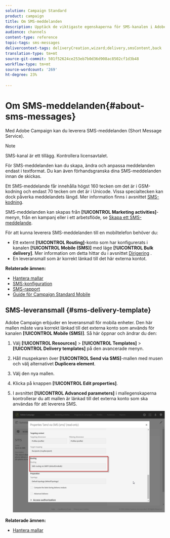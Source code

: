 ```yaml
---
solution: Campaign Standard
product: campaign
title: Om SMS-meddelanden
description: Upptäck de viktigaste egenskaperna för SMS-kanalen i Adobe Campaign.
audience: channels
content-type: reference
topic-tags: sms-messages
delivercontext-tags: deliveryCreation,wizard;delivery,smsContent,back
translation-type: tm+mt
source-git-commit: 501f52624ce253eb7b0d36d908ac8502cf1d3b48
workflow-type: tm+mt
source-wordcount: '269'
ht-degree: 23%

---
```



# Om SMS-meddelanden{#about-sms-messages}

Med Adobe Campaign kan du leverera SMS-meddelanden (Short Message Service).

>[!NOTE]
>
>SMS-kanal är ett tillägg. Kontrollera licensavtalet.

För SMS-meddelanden kan du skapa, ändra och anpassa meddelanden endast i textformat. Du kan även förhandsgranska dina SMS-meddelanden innan de skickas.

Ett SMS-meddelande får innehålla högst 160 tecken om det är i GSM-kodning och endast 70 tecken om det är i Unicode. Vissa specialtecken kan dock påverka meddelandets längd. Mer information finns i avsnittet [SMS-kodning](../../administration/using/configuring-sms-channel.md#sms-encoding--length-and-transliteration).

SMS-meddelanden kan skapas från **[!UICONTROL Marketing activities]**-menyn, från en kampanj eller i ett arbetsflöde, se [Skapa ett SMS-meddelande](../../channels/using/creating-an-sms-message.md).

För att kunna leverera SMS-meddelanden till en mobiltelefon behöver du:

* Ett externt **[!UICONTROL Routing]**-konto som har konfigurerats i kanalen **[!UICONTROL Mobile (SMS)]** med läge **[!UICONTROL Bulk delivery]**. Mer information om detta hittar du i avsnittet [Dirigering](../../administration/using/configuring-sms-channel.md#defining-an-sms-routing) .
* En leveransmall som är korrekt länkad till det här externa kontot.

**Relaterade ämnen:**

* [Hantera mallar](../../start/using/marketing-activity-templates.md)
* [SMS-konfiguration](../../administration/using/configuring-sms-channel.md#defining-an-sms-routing)
* [SMS-rapport](../../reporting/using/sms-report.md)
* [Guide för Campaign Standard Mobile](https://helpx.adobe.com/se/campaign/kb/acs-mobile.html)

## SMS-leveransmall {#sms-delivery-template}

Adobe Campaign erbjuder en leveransmall för mobila enheter. Den här mallen måste vara korrekt länkad till det externa konto som används för kanalen **[!UICONTROL Mobile (SMS)]**. Så här öppnar och ändrar du den:

1. Välj **[!UICONTROL Resources]** > **[!UICONTROL Templates]** > **[!UICONTROL Delivery templates]** på den avancerade menyn.
1. Håll muspekaren över **[!UICONTROL Send via SMS]**-mallen med musen och välj alternativet **Duplicera element**.
1. Välj den nya mallen.
1. Klicka på knappen **[!UICONTROL Edit properties]**.
1. I avsnittet **[!UICONTROL Advanced parameters]** i mallegenskaperna kontrollerar du att mallen är länkad till det externa konto som ska användas för att leverera SMS.

   ![](assets/sms_template.png)

**Relaterade ämnen:**

* [Hantera mallar](../../start/using/marketing-activity-templates.md)
